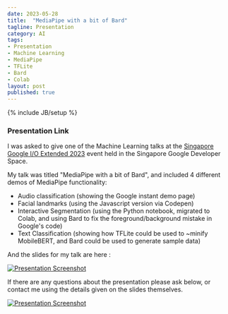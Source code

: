 ```yaml
---
date: 2023-05-28
title:  "MediaPipe with a bit of Bard"
tagline: Presentation
category: AI
tags:
- Presentation
- Machine Learning
- MediaPipe
- TFLite
- Bard
- Colab
layout: post
published: true
---
```

{% include JB/setup %}


### Presentation Link

I was asked to give one of the Machine Learning talks at 
the [Singapore Google I/O Extended 2023](https://sites.google.com/view/ioe23-sg/home)
event held in the Singapore Google Developer Space. 

My talk was titled "MediaPipe with a bit of Bard", and included 4 different demos of MediaPipe functionality:

* Audio classification (showing the Google instant demo page)
* Facial landmarks (using the Javascript version via Codepen)
* Interactive Segmentation (using the Python notebook, migrated to Colab, and using Bard to fix the foreground/background mistake in Google's code)
* Text Classification (showing how TFLite could be used to ~minify MobileBERT, and Bard could be used to generate sample data)

<!--

DIR=2023-05-28_GDG-SG_IO-Extended
gimp Screenshot_2022-09-01_02-18-54.png 
# -> 2023-05-28_GDG-SG_IO-Extended_600x390.png

!-->

And the slides for my talk are here :

<a href="https://docs.google.com/presentation/d/129Ihx7IcHIyb4-84kXfPlkWLS5nFUb3_masDxb2M4vA/edit?usp=sharing" target="_blank">
<img src="{{ site.url }}/assets/img/2023-05-28_GDG-SG_IO-Extended_600x390.png" alt="Presentation Screenshot" style={{border:'1px solid #000000'}} />
</a>

If there are any questions about the presentation please ask below, 
or contact me using the details given on the slides themselves.

<a href="https://docs.google.com/presentation/d/129Ihx7IcHIyb4-84kXfPlkWLS5nFUb3_masDxb2M4vA/edit?usp=sharing" target="_blank">
<img src="{{ site.url }}/assets/img/2023-05-28_GDG-SG_IO-Extended_16_600x390.png" alt="Presentation Screenshot" style={{border:'1px solid #000000'}} />
</a>


